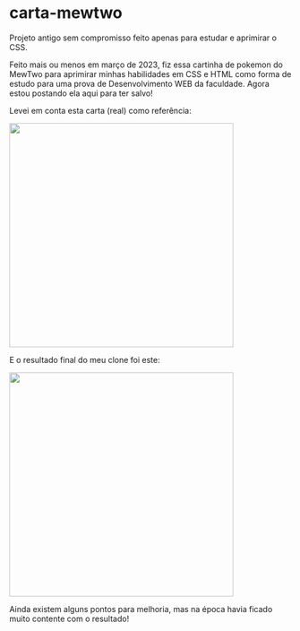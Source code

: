 # carta-mewtwo
Projeto antigo sem compromisso feito apenas para estudar e aprimirar o CSS. 

Feito mais ou menos em março de 2023, fiz essa cartinha de pokemon do MewTwo para aprimirar minhas habilidades em CSS e HTML como forma de estudo para uma prova de Desenvolvimento WEB da faculdade. Agora estou postando ela aqui para ter salvo!

Levei em conta esta carta (real) como referência:

<img src="https://github.com/user-attachments/assets/ce75f8c6-a695-4668-a2d9-364117569db3" height="400px" width="auto">

E o resultado final do meu clone foi este:

<img src="https://github.com/user-attachments/assets/ca913a7c-b4c1-435b-aea3-59c9905fa208" height="400px" width="auto">

Ainda existem alguns pontos para melhoria, mas na época havia ficado muito contente com o resultado!
